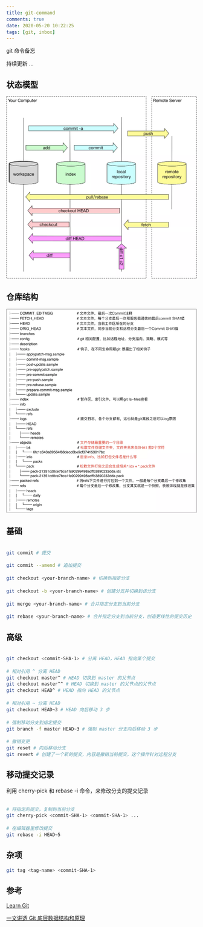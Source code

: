 ```yaml
---
title: git-command
comments: true
date: 2020-05-20 10:22:25
tags: [git, inbox]
---
```


git 命令备忘

持续更新 ...
<!--more-->

## 状态模型

![](https://raw.githubusercontent.com/skybrim/AllImages/dev/git_0.png)

## 仓库结构

![](https://raw.githubusercontent.com/skybrim/AllImages/dev/git_1.png)


## 基础

```bash

git commit # 提交

git commit --amend # 追加提交

git checkout <your-branch-name> # 切换到指定分支

git checkout -b <your-branch-name> # 创建分支并切换到该分支

git merge <your-branch-name> # 合并指定分支到当前分支

git rebase <your-branch-name> # 合并指定分支到当前分支，创造更线性的提交历史

```

## 高级

```bash

git checkout <commit-SHA-1> # 分离 HEAD，HEAD 指向某个提交

# 相对引用 ^ 分离 HEAD
git checkout master^ # HEAD 切换到 master 的父节点
git checkout master^^ # HEAD 切换到 master 的父节点的父节点
git checkout HEAD^ # HEAD 指向 HEAD 的父节点

# 相对引用 ~ 分离 HEAD
git checkout HEAD~3 # HEAD 向后移动 3 步

# 强制移动分支到指定提交
git branch -f master HEAD~3 # 强制 master 分支向后移动 3 步

# 撤销变更
git reset # 向后移动分支
git revert # 创建了一个新的提交，内容是撤销当前提交，这个操作针对远程分支

```

## 移动提交记录

利用 cherry-pick 和 rebase -i 命令，来修改分支的提交记录

```bash

# 将指定的提交，复制到当前分支
git cherry-pick <commit-SHA-1> <commit-SHA-1> ... 

# 在编辑器里修改提交
git rebase -i HEAD~5

```

## 杂项

```bash
git tag <tag-name> <commit-SHA-1>
```

## 参考

[Learn Git](https://learngitbranching.js.org/?locale=zh_CN)

[一文讲透 Git 底层数据结构和原理](https://zhuanlan.zhihu.com/p/142289703?utm_source=wechat_session&utm_medium=social&utm_oi=52825543409664&from=groupmessage&isappinstalled=0&wechatShare=1&s_s_i=QWra%2BCirMCY6QhghF0le9aHvj5P3HmW%2FdS4rvaZuIqY%3D&s_r=1)